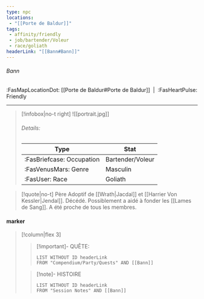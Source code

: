 ```yaml
---
type: npc
locations:
 - "[[Porte de Baldur]]"
tags:
 - affinity/friendly
 - job/bartender/Voleur
 - race/goliath
headerLink: "[[Bann#Bann]]"
---
```

###### Bann
<span class="sub2">:FasMapLocationDot: [[Porte de Baldur#Porte de Baldur]]&nbsp;&nbsp;|&nbsp;&nbsp;:FasHeartPulse: Friendly </span>
___

> [!infobox|no-t right]
> ![[portrait.jpg]]
> ###### Details:
> | Type | Stat |
> | ---- | ---- |
> | :FasBriefcase: Occupation |  Bartender/Voleur |
> | :FasVenusMars: Genre | Masculin |
> | :FasUser: Race | Goliath |
<span class="clearfix"></span>

> [!quote|no-t]
>Père Adoptif de [[Wrath|Jacdal]] et [[Harrier Von Kessler|Jendal]]. Décédé. Possiblement a aidé à fonder les [[Lames de Sang]]. A été proche de tous les membres. 
#### marker
> [!column|flex 3]
>> [!important]- QUÊTE:
>>```dataview
>>LIST WITHOUT ID headerLink
>>FROM "Compendium/Party/Quests" AND [[Bann]]
>
>>[!note]- HISTOIRE
>>```dataview
>>LIST WITHOUT ID headerLink
>>FROM "Session Notes" AND [[Bann]]
